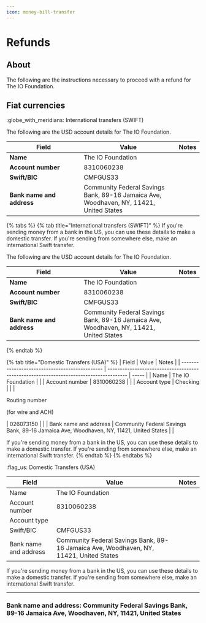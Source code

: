 ```yaml
---
icon: money-bill-transfer
---
```


# Refunds

## About

The following are the instructions necessary to proceed with a refund for The IO Foundation.

## Fiat currencies





:globe\_with\_meridians: International transfers (SWIFT)

The following are the USD account details for The IO Foundation.

<table><thead><tr><th>Field</th><th width="232">Value</th><th>Notes</th></tr></thead><tbody><tr><td><strong>Name</strong></td><td>The IO Foundation</td><td></td></tr><tr><td><strong>Account number</strong></td><td>8310060238</td><td></td></tr><tr><td><strong>Swift/BIC</strong></td><td>CMFGUS33</td><td></td></tr><tr><td><strong>Bank name and address</strong></td><td>Community Federal Savings Bank, 89-16 Jamaica Ave, Woodhaven, NY, 11421, United States</td><td></td></tr></tbody></table>







{% tabs %}
{% tab title="International transfers (SWIFT)" %}
If you're sending money from a bank in the US, you can use these details to make a domestic transfer. If you're sending from somewhere else, make an international Swift transfer.

The following are the USD account details for The IO Foundation.

<table><thead><tr><th>Field</th><th width="232">Value</th><th>Notes</th></tr></thead><tbody><tr><td><strong>Name</strong></td><td>The IO Foundation</td><td></td></tr><tr><td><strong>Account number</strong></td><td>8310060238</td><td></td></tr><tr><td><strong>Swift/BIC</strong></td><td>CMFGUS33</td><td></td></tr><tr><td><strong>Bank name and address</strong></td><td>Community Federal Savings Bank, 89-16 Jamaica Ave, Woodhaven, NY, 11421, United States</td><td></td></tr></tbody></table>


{% endtab %}

{% tab title="Domestic Transfers (USA)" %}
| Field                                          | Value                                                                                  | Notes |
| ---------------------------------------------- | -------------------------------------------------------------------------------------- | ----- |
| Name                                           | The IO Foundation                                                                      |       |
| Account number                                 | 8310060238                                                                             |       |
| Account type                                   | Checking                                                                               |       |
| <p>Routing number</p><p>(for wire and ACH)</p> | 026073150                                                                              |       |
| Bank name and address                          | Community Federal Savings Bank, 89-16 Jamaica Ave, Woodhaven, NY, 11421, United States |       |

If you're sending money from a bank in the US, you can use these details to make a domestic transfer. If you're sending from somewhere else, make an international Swift transfer.
{% endtab %}
{% endtabs %}



:flag\_us: Domestic Transfers (USA)

| Field                 | Value                                                                                  | Notes |
| --------------------- | -------------------------------------------------------------------------------------- | ----- |
| Name                  | The IO Foundation                                                                      |       |
| Account number        | 8310060238                                                                             |       |
| Account type          |                                                                                        |       |
| Swift/BIC             | CMFGUS33                                                                               |       |
| Bank name and address | Community Federal Savings Bank, 89-16 Jamaica Ave, Woodhaven, NY, 11421, United States |       |

If you're sending money from a bank in the US, you can use these details to make a domestic transfer. If you're sending from somewhere else, make an international Swift transfer.

***

### Bank name and address: Community Federal Savings Bank, 89-16 Jamaica Ave, Woodhaven, NY, 11421, United States
